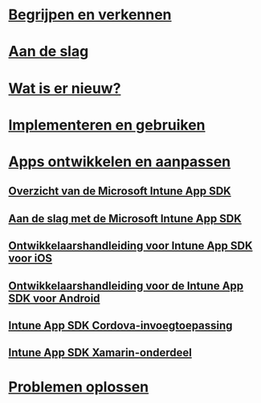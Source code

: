 # [Begrijpen en verkennen](/intune/understand-explore/introduction-to-microsoft-intune)
# [Aan de slag](/intune/get-started/what-to-know-before-you-start-microsoft-intune)
# [Wat is er nieuw?](/intune/whats-new/whats-new-in-microsoft-intune)
# [Implementeren en gebruiken](/intune/deploy-use/overview-of-device-and-app-lifecycles-in-microsoft-intune)
# [Apps ontwikkelen en aanpassen](intune-app-sdk.md)
## [Overzicht van de Microsoft Intune App SDK](intune-app-sdk.md)
## [Aan de slag met de Microsoft Intune App SDK](intune-app-sdk-get-started.md)
## [Ontwikkelaarshandleiding voor Intune App SDK voor iOS](intune-app-sdk-ios.md)
## [Ontwikkelaarshandleiding voor de Intune App SDK voor Android](intune-app-sdk-android.md)
## [Intune App SDK Cordova-invoegtoepassing](intune-app-sdk-cordova.md)
## [Intune App SDK Xamarin-onderdeel](intune-app-sdk-xamarin.md)
# [Problemen oplossen](/intune/troubleshoot/how-to-get-support-for-microsoft-intune)


<!--HONumber=Nov16_HO3-->


